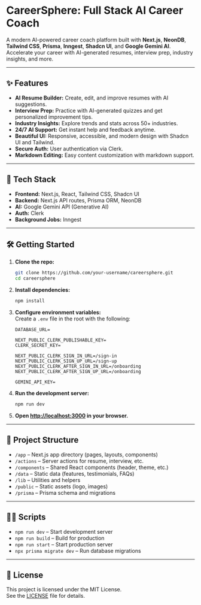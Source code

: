 # CareerSphere: Full Stack AI Career Coach

A modern AI-powered career coach platform built with **Next.js**, **NeonDB**, **Tailwind CSS**, **Prisma**, **Inngest**, **Shadcn UI**, and **Google Gemini AI**.  
Accelerate your career with AI-generated resumes, interview prep, industry insights, and more.

---

## ✨ Features

- **AI Resume Builder:** Create, edit, and improve resumes with AI suggestions.
- **Interview Prep:** Practice with AI-generated quizzes and get personalized improvement tips.
- **Industry Insights:** Explore trends and stats across 50+ industries.
- **24/7 AI Support:** Get instant help and feedback anytime.
- **Beautiful UI:** Responsive, accessible, and modern design with Shadcn UI and Tailwind.
- **Secure Auth:** User authentication via Clerk.
- **Markdown Editing:** Easy content customization with markdown support.

---

## 🚀 Tech Stack

- **Frontend:** Next.js, React, Tailwind CSS, Shadcn UI
- **Backend:** Next.js API routes, Prisma ORM, NeonDB
- **AI:** Google Gemini API (Generative AI)
- **Auth:** Clerk
- **Background Jobs:** Inngest

---

## 🛠️ Getting Started

1. **Clone the repo:**
   ```sh
   git clone https://github.com/your-username/careersphere.git
   cd careersphere
   ```

2. **Install dependencies:**
   ```sh
   npm install
   ```

3. **Configure environment variables:**  
   Create a `.env` file in the root with the following:
   ```
   DATABASE_URL=

   NEXT_PUBLIC_CLERK_PUBLISHABLE_KEY=
   CLERK_SECRET_KEY=

   NEXT_PUBLIC_CLERK_SIGN_IN_URL=/sign-in
   NEXT_PUBLIC_CLERK_SIGN_UP_URL=/sign-up
   NEXT_PUBLIC_CLERK_AFTER_SIGN_IN_URL=/onboarding
   NEXT_PUBLIC_CLERK_AFTER_SIGN_UP_URL=/onboarding

   GEMINI_API_KEY=
   ```

4. **Run the development server:**
   ```sh
   npm run dev
   ```

5. **Open [http://localhost:3000](http://localhost:3000) in your browser.**

---

## 📂 Project Structure

- `/app` – Next.js app directory (pages, layouts, components)
- `/actions` – Server actions for resume, interview, etc.
- `/components` – Shared React components (header, theme, etc.)
- `/data` – Static data (features, testimonials, FAQs)
- `/lib` – Utilities and helpers
- `/public` – Static assets (logo, images)
- `/prisma` – Prisma schema and migrations

---

## 🧑‍💻 Scripts

- `npm run dev` – Start development server
- `npm run build` – Build for production
- `npm run start` – Start production server
- `npx prisma migrate dev` – Run database migrations

---

## 📝 License

This project is licensed under the MIT License.  
See the [LICENSE](LICENSE) file for details.

